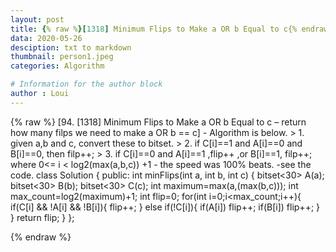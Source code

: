 ```yaml
---
layout: post
title: {% raw %}[1318] Minimum Flips to Make a OR b Equal to c{% endraw %}
data: 2020-05-26
desciption: txt to markdown
thumbnail: person1.jpeg
categories: Algorithm

# Information for the author block
author : Loui
---
```


{% raw %}
	﻿[94. [1318] Minimum Flips to Make a OR b Equal to c – return how many filps we need to make a OR b == c]
	- Algorithm is below.
	> 1. given a,b and c, convert these to bitset.
	> 2. if C[i]==1 and A[i]==0 and B[i]==0, then filp++;
	> 3. if C[i]==0 and A[i]==1 ,flip++ ,or B[i]==1, filp++; where 0<= i < log2(max(a,b,c)) +1
	- the speed was 100% beats.
	-see the code.
	class Solution {
	public:
	    int minFlips(int a, int b, int c) {
	        bitset<30> A(a);
	        bitset<30> B(b);
	        bitset<30> C(c);
	        int maximum=max(a,(max(b,c)));
	        int max_count=log2(maximum)+1;
	        int flip=0;
	        for(int i=0;i<max_count;i++){
	            if(C[i] && !A[i] && !B[i]){
	                flip++;
	            }
	            else if(!C[i]){
	                if(A[i]) flip++;
	                if(B[i]) flip++;
	            }
	        }
	        return flip;
	    }
	};
	
{% endraw %}
